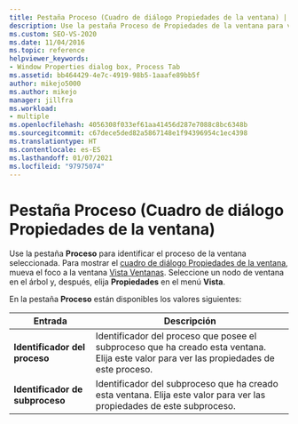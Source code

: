 ```yaml
---
title: Pestaña Proceso (Cuadro de diálogo Propiedades de la ventana) | Microsoft Docs
description: Use la pestaña Proceso de Propiedades de la ventana para ver el identificador del subproceso que ha creado la ventana seleccionada y el identificador del proceso que tiene el subproceso.
ms.custom: SEO-VS-2020
ms.date: 11/04/2016
ms.topic: reference
helpviewer_keywords:
- Window Properties dialog box, Process Tab
ms.assetid: bb464429-4e7c-4919-98b5-1aaafe89bb5f
author: mikejo5000
ms.author: mikejo
manager: jillfra
ms.workload:
- multiple
ms.openlocfilehash: 4056308f033ef61aa41456d287e7088c8bc6348b
ms.sourcegitcommit: c67dece5ded82a5867148e1f94396954c1ec4398
ms.translationtype: HT
ms.contentlocale: es-ES
ms.lasthandoff: 01/07/2021
ms.locfileid: "97975074"
---
```

# <a name="process-tab-window-properties-dialog-box"></a>Pestaña Proceso (Cuadro de diálogo Propiedades de la ventana)
Use la pestaña **Proceso** para identificar el proceso de la ventana seleccionada. Para mostrar el [cuadro de diálogo Propiedades de la ventana](../debugger/window-properties-dialog-box.md), mueva el foco a la ventana [Vista Ventanas](../debugger/windows-view.md). Seleccione un nodo de ventana en el árbol y, después, elija **Propiedades** en el menú **Vista**.

 En la pestaña **Proceso** están disponibles los valores siguientes:

|Entrada|Descripción|
|-----------|-----------------|
|**Identificador del proceso**|Identificador del proceso que posee el subproceso que ha creado esta ventana. Elija este valor para ver las propiedades de este proceso.|
|**Identificador de subproceso**|Identificador del subproceso que ha creado esta ventana. Elija este valor para ver las propiedades de este subproceso.|